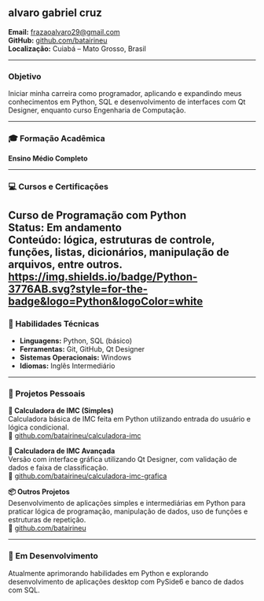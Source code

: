 ##  alvaro gabriel cruz  
**Email:** frazaoalvaro29@gmail.com  
**GitHub:** [github.com/batairineu](https://github.com/batairineu)  
**Localização:** Cuiabá – Mato Grosso, Brasil  

---

###  Objetivo  
Iniciar minha carreira como programador, aplicando e expandindo meus conhecimentos em Python, SQL e desenvolvimento de interfaces com Qt Designer, enquanto curso Engenharia de Computação.

---

### 🎓 Formação Acadêmica  
**Ensino Médio Completo**  

 

---

### 💻 Cursos e Certificações  
**Curso de Programação com Python**   
Status: Em andamento  
Conteúdo: lógica, estruturas de controle, funções, listas, dicionários, manipulação de arquivos, entre outros.
https://img.shields.io/badge/Python-3776AB.svg?style=for-the-badge&logo=Python&logoColor=white
---

### 🧠 Habilidades Técnicas  
- **Linguagens:** Python, SQL (básico)  
- **Ferramentas:** Git, GitHub, Qt Designer  
- **Sistemas Operacionais:** Windows  
- **Idiomas:** Inglês Intermediário

---

### 📁 Projetos Pessoais

**🔢 Calculadora de IMC (Simples)**  
Calculadora básica de IMC feita em Python utilizando entrada do usuário e lógica condicional.  
🔗 [github.com/batairineu/calculadora-imc](https://github.com/batairineu/calculadora-imc)

**🧮 Calculadora de IMC Avançada**  
Versão com interface gráfica utilizando Qt Designer, com validação de dados e faixa de classificação.  
🔗 [github.com/batairineu/calculadora-imc-grafica](https://github.com/batairineu/calculadora-imc-grafica)

**📦 Outros Projetos**  
Desenvolvimento de aplicações simples e intermediárias em Python para praticar lógica de programação, manipulação de dados, uso de funções e estruturas de repetição.  
🔗 [github.com/batairineu](https://github.com/batairineu)

---

### 🌱 Em Desenvolvimento  
Atualmente aprimorando habilidades em Python e explorando desenvolvimento de aplicações desktop com PySide6 e banco de dados com SQL.
